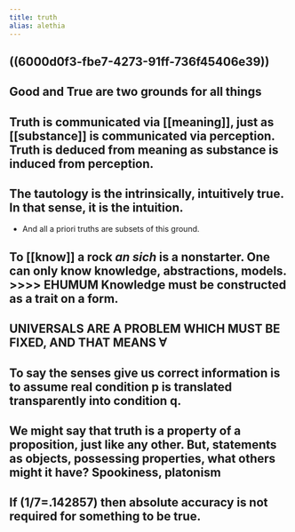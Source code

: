 ```yaml
---
title: truth
alias: alethia
---
```


## ((6000d0f3-fbe7-4273-91ff-736f45406e39))
## Good and True are two grounds for all things
## Truth is communicated via [[meaning]], just as [[substance]] is communicated via perception. Truth is deduced from meaning as substance is induced from perception.
## The tautology is the intrinsically, intuitively true. In that sense, it is the intuition.
- And all a priori truths are subsets of this ground.
## To [[know]] a rock *an sich* is a nonstarter. One can only know knowledge, abstractions, models. >>>> EHUMUM Knowledge must be constructed as a trait on a form.
## UNIVERSALS ARE A PROBLEM WHICH MUST BE FIXED, AND THAT MEANS ∀
## To say the senses give us correct information is to assume real condition p is translated transparently into condition q.
## We might say that truth is a property of a proposition, just like any other. But, statements as objects, possessing properties, what others might it have? Spookiness, platonism
## If (1/7=.142857) then absolute accuracy is not required for something to be true.
